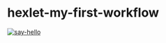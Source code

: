 # hexlet-my-first-workflow

[![say-hello](https://github.com/notreenobranch/hexlet-my-first-workflow/actions/workflows/say-hello.yml/badge.svg)](https://github.com/notreenobranch/hexlet-my-first-workflow/actions/workflows/say-hello.yml)